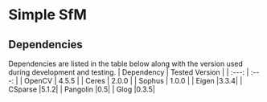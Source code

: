 # Simple SfM

## Dependencies
Dependencies are listed in the table below along with the version used during development and testing.
| Dependency    | Tested Version |
| :---:         | :---:  |
| OpenCV        | 4.5.5  |
| Ceres         | 2.0.0  |
| Sophus        | 1.0.0  |
| Eigen         |3.3.4|
| CSparse       |5.1.2|
| Pangolin      |0.5|
| Glog          |0.3.5|
